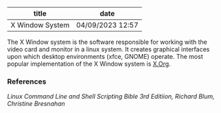 | title | date |
|---|---|
| X Window System | 04/09/2023 12:57 |

The X Window system is the software responsible for working with the video card
and monitor in a linux system. It creates graphical interfaces upon 
which desktop environments (xfce, GNOME) operate. The most popular implementation
of the X Window system is [X.Org](https://x.org/wiki/).

### References
_Linux Command Line and Shell Scripting Bible 3rd Editiion, Richard Blum, Christine Bresnahan_